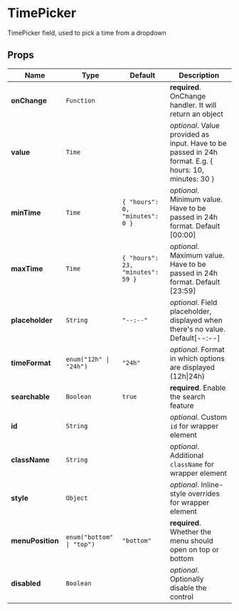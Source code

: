 # TimePicker

TimePicker field, used to pick a time from a dropdown

## Props
|Name|Type|Default|Description|
|----|----|-------|-----------|
| **onChange** | <code>Function</code> |  | **required**. OnChange handler. It will return an object |
| **value** | <code>Time</code> |  | *optional*. Value provided as input. Have to be passed in 24h format. E.g. { hours: 10, minutes: 30 } |
| **minTime** | <code>Time</code> | <code>{   "hours": 0,   "minutes": 0 }</code> | *optional*. Minimum value. Have to be passed in 24h format. Default [00:00] |
| **maxTime** | <code>Time</code> | <code>{   "hours": 23,   "minutes": 59 }</code> | *optional*. Maximum value. Have to be passed in 24h format. Default [23:59] |
| **placeholder** | <code>String</code> | <code>"--:--"</code> | *optional*. Field placeholder, displayed when there's no value. Default[--:--] |
| **timeFormat** | <code>enum("12h" &#124; "24h")</code> | <code>"24h"</code> | *optional*. Format in which options are displayed (12h&#124;24h) |
| **searchable** | <code>Boolean</code> | <code>true</code> | **required**. Enable the search feature |
| **id** | <code>String</code> |  | *optional*. Custom `id` for wrapper element |
| **className** | <code>String</code> |  | *optional*. Additional `className` for wrapper element |
| **style** | <code>Object</code> |  | *optional*. Inline-style overrides for wrapper element |
| **menuPosition** | <code>enum("bottom" &#124; "top")</code> | <code>"bottom"</code> | **required**. Whether the menu should open on top or bottom |
| **disabled** | <code>Boolean</code> |  | *optional*. Optionally disable the control |